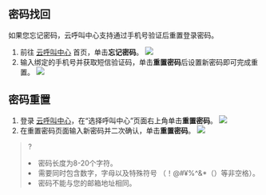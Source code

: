 ## 密码找回
如果您忘记密码，云呼叫中心支持通过手机号验证后重置登录密码。
1. 前往 [云呼叫中心](https://tccc.qcloud.com/login) 首页，单击**忘记密码**。
![](https://main.qcloudimg.com/raw/9d01b541732c25c7d8a53099b2c5a0b1.png)
2. 输入绑定的手机号并获取短信验证码，单击**重置密码**后设置新密码即可完成重置。
![](https://main.qcloudimg.com/raw/712527e2384036b617a377c30b1bd627.png)

## 密码重置
1. 登录 [云呼叫中心](https://tccc.qcloud.com/login)，在“选择呼叫中心”页面右上角单击**重置密码**。
![](https://main.qcloudimg.com/raw/09848e7a599c34a30085767e1c6c14b6.png)
2. 在重置密码页面输入新密码并二次确认，单击**重置密码**。
![](https://main.qcloudimg.com/raw/44f17fe304b25780827e9b5912ca31e9.png)

>? <li>密码长度为8-20个字符。<li>需要同时包含数字，字母以及特殊符号 （！@#¥%^&*（）等非空格）。<li>密码不能与您的邮箱地址相同。
